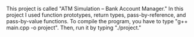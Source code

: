 This project is called "ATM Simulation – Bank Account Manager." In this project I used function prototypes, return types, pass-by-reference, and pass-by-value functions. 
To compile the program, you have to type "g++ main.cpp -o project". Then, run it by typing "./project."
